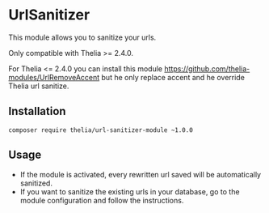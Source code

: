 # UrlSanitizer

This module allows you to sanitize your urls.

Only compatible with Thelia >= 2.4.0.

For Thelia <= 2.4.0 you can install this module https://github.com/thelia-modules/UrlRemoveAccent
but he only replace accent and he override Thelia url sanitize.

## Installation

```
composer require thelia/url-sanitizer-module ~1.0.0
```

## Usage

- If the module is activated, every rewritten url saved will be automatically sanitized.
- If you want to sanitize the existing urls in your database, go to the module configuration and follow the instructions.
